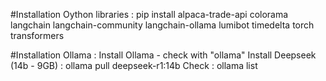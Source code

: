 #Installation Oython libraries : 
pip install alpaca-trade-api colorama langchain langchain-community langchain-ollama lumibot timedelta torch transformers

#Installation Ollama : 
Install Ollama - check with "ollama"
Install Deepseek (14b - 9GB) : ollama pull deepseek-r1:14b
Check : ollama list
